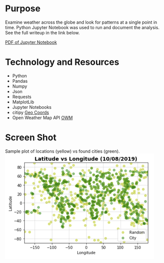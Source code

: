 # Purpose
Examine weather across the globe and look for patterns at a single point in time.  Python Jupyter Notebook was used to run and document the analysis.  See the full writeup in the link below.

[PDF of Jupyter Notebook](https://github.com/KatRootes/python-api-challenge/blob/master/Instructions/starter_code/WeatherPy.pdf)

# Technology and Resources
* Python
* Pandas
* Numpy
* Json
* Requests
* MatplotLib
* Jupyter Notebooks
* citipy [Geo Coords](https://pypi.org/project/citipy/)
* Open Weather Map API [OWM](https://openweathermap.org/api)

# Screen Shot
Sample plot of locations (yellow) vs found cities (green).
![Cities](https://github.com/KatRootes/python-api-challenge/blob/master/Capture.PNG)

